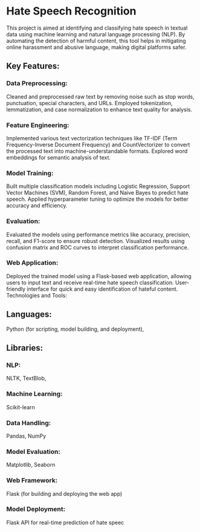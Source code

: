 # Hate Speech Recognition
This project is aimed at identifying and classifying hate speech in textual data using machine learning and natural language processing (NLP). By automating the detection of harmful content, this tool helps in mitigating online harassment and abusive language, making digital platforms safer.

## Key Features:
### Data Preprocessing:
Cleaned and preprocessed raw text by removing noise such as stop words, punctuation, special characters, and URLs.
Employed tokenization, lemmatization, and case normalization to enhance text quality for analysis.
### Feature Engineering:
Implemented various text vectorization techniques like TF-IDF (Term Frequency-Inverse Document Frequency) and CountVectorizer to convert the processed text into machine-understandable formats.
Explored word embeddings for semantic analysis of text.
### Model Training:
Built multiple classification models including Logistic Regression, Support Vector Machines (SVM), Random Forest, and Naive Bayes to predict hate speech.
Applied hyperparameter tuning to optimize the models for better accuracy and efficiency.
### Evaluation:
Evaluated the models using performance metrics like accuracy, precision, recall, and F1-score to ensure robust detection.
Visualized results using confusion matrix and ROC curves to interpret classification performance.
### Web Application:
Deployed the trained model using a Flask-based web application, allowing users to input text and receive real-time hate speech classification.
User-friendly interface for quick and easy identification of hateful content.
Technologies and Tools:
## Languages:
Python (for scripting, model building, and deployment),
## Libraries:
### NLP:
NLTK, TextBlob,
### Machine Learning: 
Scikit-learn
### Data Handling:
Pandas, NumPy
### Model Evaluation:
Matplotlib, Seaborn
### Web Framework:
Flask (for building and deploying the web app)
### Model Deployment: 
Flask API for real-time prediction of hate speec
